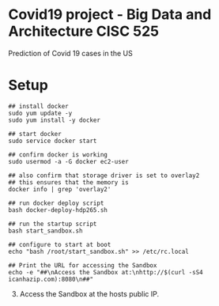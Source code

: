 # Covid19 project - Big Data and Architecture CISC 525
Prediction of Covid 19 cases in the US


# Setup
```
## install docker
sudo yum update -y
sudo yum install -y docker

## start docker
sudo service docker start

## confirm docker is working
sudo usermod -a -G docker ec2-user

## also confirm that storage driver is set to overlay2
## this ensures that the memory is 
docker info | grep 'overlay2'

## run docker deploy script
bash docker-deploy-hdp265.sh

## run the startup script
bash start_sandbox.sh

## configure to start at boot
echo "bash /root/start_sandbox.sh" >> /etc/rc.local

## Print the URL for accessing the Sandbox
echo -e "##\nAccess the Sandbox at:\nhttp://$(curl -sS4 icanhazip.com):8080\n##"
```

3. Access the Sandbox at the hosts public IP.
